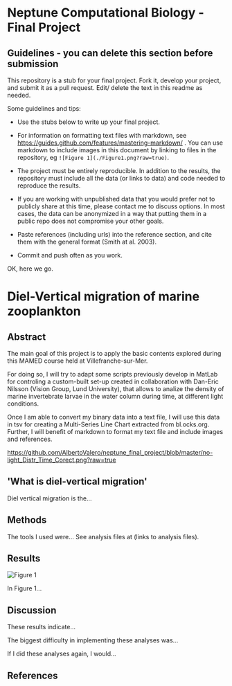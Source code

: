 # Neptune Computational Biology - Final Project

## Guidelines - you can delete this section before submission

This repository is a stub for your final project. Fork it, develop your project, and submit it as a pull request. Edit/ delete the text in this readme as needed.

Some guidelines and tips:

- Use the stubs below to write up your final project.

- For information on formatting text files with markdown, see https://guides.github.com/features/mastering-markdown/ . You can use markdown to include images in this document by linking to files in the repository, eg `![Figure 1](./Figure1.png?raw=true)`.

- The project must be entirely reproducible. In addition to the results, the repository must include all the data (or links to data) and code needed to reproduce the results.

- If you are working with unpublished data that you would prefer not to publicly share at this time, please contact me to discuss options. In most cases, the data can be anonymized in a way that putting them in a public repo does not compromise your other goals.

- Paste references (including urls) into the reference section, and cite them with the general format (Smith at al. 2003).

- Commit and push often as you work.

OK, here we go.

# Diel-Vertical migration of marine zooplankton

## Abstract

The main goal of this project is to apply the basic contents explored during this MAMED course held at Villefranche-sur-Mer. 

For doing so, I will try to adapt some scripts previously develop in MatLab for controling a custom-built set-up created in collaboration with Dan-Eric Nilsson (Vision Group, Lund University), that allows to analize the density of marine invertebrate larvae in the water column during time, at different light conditions. 

Once I am able to convert my binary data into a text file, I will use this data in tsv for creating a Multi-Series Line Chart extracted from bl.ocks.org. Further, I will benefit of markdown to format my text file and include images and references.

https://github.com/AlbertoValero/neptune_final_project/blob/master/no-light_Distr_Time_Corect.png?raw=true

## 'What is diel-vertical migration'

Diel vertical migration is the...

## Methods

The tools I used were... See analysis files at (links to analysis files).

## Results

![Figure 1](./Figure1.png?raw=true)

In Figure 1...

## Discussion

These results indicate...

The biggest difficulty in implementing these analyses was...

If I did these analyses again, I would...

## References



